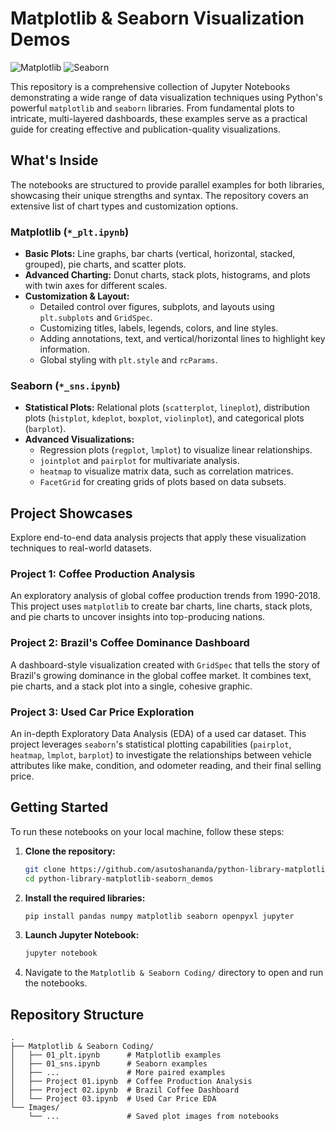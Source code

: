 # Matplotlib & Seaborn Visualization Demos
![Matplotlib](https://img.shields.io/badge/Matplotlib-3776AB?style=for-the-badge&logo=matplotlib&logoColor=white)
![Seaborn](https://img.shields.io/badge/Seaborn-4C9FCC?style=for-the-badge&logo=seaborn&logoColor=white)


This repository is a comprehensive collection of Jupyter Notebooks demonstrating a wide range of data visualization techniques using Python's powerful `matplotlib` and `seaborn` libraries. From fundamental plots to intricate, multi-layered dashboards, these examples serve as a practical guide for creating effective and publication-quality visualizations.

## What's Inside

The notebooks are structured to provide parallel examples for both libraries, showcasing their unique strengths and syntax. The repository covers an extensive list of chart types and customization options.

### Matplotlib (`*_plt.ipynb`)
- **Basic Plots:** Line graphs, bar charts (vertical, horizontal, stacked, grouped), pie charts, and scatter plots.
- **Advanced Charting:** Donut charts, stack plots, histograms, and plots with twin axes for different scales.
- **Customization & Layout:**
    - Detailed control over figures, subplots, and layouts using `plt.subplots` and `GridSpec`.
    - Customizing titles, labels, legends, colors, and line styles.
    - Adding annotations, text, and vertical/horizontal lines to highlight key information.
    - Global styling with `plt.style` and `rcParams`.

### Seaborn (`*_sns.ipynb`)
- **Statistical Plots:** Relational plots (`scatterplot`, `lineplot`), distribution plots (`histplot`, `kdeplot`, `boxplot`, `violinplot`), and categorical plots (`barplot`).
- **Advanced Visualizations:**
    - Regression plots (`regplot`, `lmplot`) to visualize linear relationships.
    - `jointplot` and `pairplot` for multivariate analysis.
    - `heatmap` to visualize matrix data, such as correlation matrices.
    - `FacetGrid` for creating grids of plots based on data subsets.

## Project Showcases

Explore end-to-end data analysis projects that apply these visualization techniques to real-world datasets.

### Project 1: Coffee Production Analysis
An exploratory analysis of global coffee production trends from 1990-2018. This project uses `matplotlib` to create bar charts, line charts, stack plots, and pie charts to uncover insights into top-producing nations.

### Project 2: Brazil's Coffee Dominance Dashboard
A dashboard-style visualization created with `GridSpec` that tells the story of Brazil's growing dominance in the global coffee market. It combines text, pie charts, and a stack plot into a single, cohesive graphic.

### Project 3: Used Car Price Exploration
An in-depth Exploratory Data Analysis (EDA) of a used car dataset. This project leverages `seaborn`'s statistical plotting capabilities (`pairplot`, `heatmap`, `lmplot`, `barplot`) to investigate the relationships between vehicle attributes like make, condition, and odometer reading, and their final selling price.

## Getting Started

To run these notebooks on your local machine, follow these steps:

1.  **Clone the repository:**
    ```bash
    git clone https://github.com/asutoshananda/python-library-matplotlib-seaborn_demos.git
    cd python-library-matplotlib-seaborn_demos
    ```

2.  **Install the required libraries:**
    ```bash
    pip install pandas numpy matplotlib seaborn openpyxl jupyter
    ```

3.  **Launch Jupyter Notebook:**
    ```bash
    jupyter notebook
    ```

4.  Navigate to the `Matplotlib & Seaborn Coding/` directory to open and run the notebooks.

## Repository Structure

```
.
├── Matplotlib & Seaborn Coding/
│   ├── 01_plt.ipynb      # Matplotlib examples
│   ├── 01_sns.ipynb      # Seaborn examples
│   ├── ...               # More paired examples
│   ├── Project 01.ipynb  # Coffee Production Analysis
│   ├── Project 02.ipynb  # Brazil Coffee Dashboard
│   └── Project 03.ipynb  # Used Car Price EDA
└── Images/
    └── ...               # Saved plot images from notebooks
